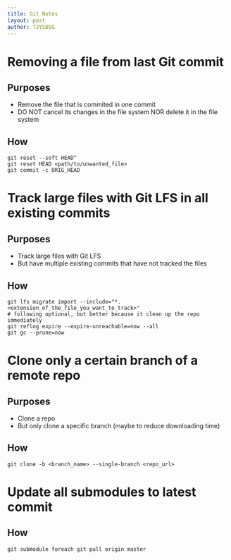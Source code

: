 ```yaml
---
title: Git Notes 
layout: post
author: TJYSDSG
---
```


# Removing a file from last Git commit

## Purposes
- Remove the file that is commited in one commit
- DO NOT cancel its changes in the file system NOR delete it in the file system

## How
```
git reset --soft HEAD^
git reset HEAD <path/to/unwanted_file>
git commit -c ORIG_HEAD
```

# Track large files with Git LFS in all existing commits

## Purposes
- Track large files with Git LFS
- But have multiple existing commits that have not tracked the files

## How
```
git lfs migrate import --include="*.<extension_of_the_file_you_want_to_track>"
# following optional, but better because it clean up the repo immediately 
git reflog expire --expire-unreachable=now --all
git gc --prune=now
```

# Clone only a certain branch of a remote repo
## Purposes
- Clone a repo
- But only clone a specific branch (maybe to reduce downloading time) 

## How
```
git clone -b <branch_name> --single-branch <repo_url> 
```

# Update all submodules to latest commit
## How
```
git submodule foreach git pull origin master
```
